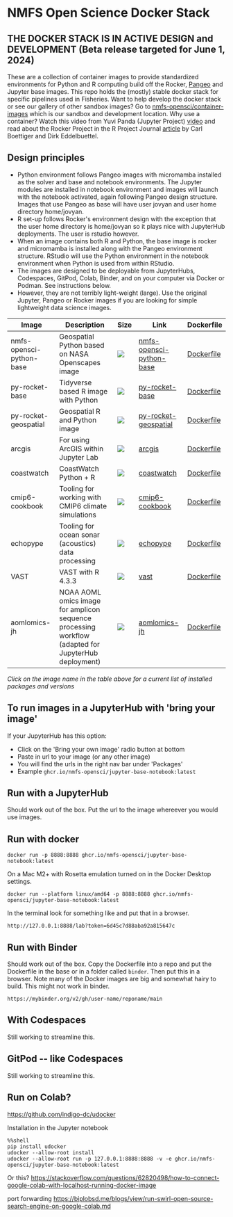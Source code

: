 # NMFS Open Science Docker Stack

## THE DOCKER STACK IS IN ACTIVE DESIGN and DEVELOPMENT (Beta release targeted for June 1, 2024)

These are a collection of container images to provide standardized environments for Python and R computing build off the Rocker, [Pangeo](https://github.com/pangeo-data/pangeo-docker-images) and Jupyter base images. This repo holds the (mostly) stable docker stack for specific pipelines used in Fisheries. Want to help develop the docker stack or see our gallery of other sandbox images? Go to [nmfs-opensci/container-images](https://github.com/nmfs-opensci/container-images) which is our sandbox and development location. Why use a container? Watch this video from Yuvi Panda (Jupyter Project) [video](https://www.youtube.com/watch?v=qgLPpULvBbQ) and read about the Rocker Project in the R Project Journal [article](https://journal.r-project.org/archive/2017/RJ-2017-065/RJ-2017-065.pdf) by Carl Boettiger and Dirk Eddelbuettel.

## Design principles

* Python environment follows Pangeo images with micromamba installed as the solver and base and notebook environments. The Jupyter modules are installed in notebook environment and images will launch with the notebook activated, again following Pangeo design structure. Images that use Pangeo as base will have user jovyan and user home directory home/jovyan.
* R set-up follows Rocker's environment design with the exception that the user home directory is home/jovyan so it plays nice with JupyterHub deployments. The user is rstudio however.
* When an image contains both R and Python, the base image is rocker and micromamba is installed along with the Pangeo environment structure. RStudio will use the Python environment in the notebook environment when Python is used from within RStudio.
* The images are designed to be deployable from JupyterHubs, Codespaces, GitPod, Colab, Binder, and on your computer via Docker or Podman. See instructions below.
* However, they are not terribly light-weight (large). Use the original Jupyter, Pangeo or Rocker images if you are looking for simple lightweight data science images.
  

| Image           | Description                            | Size | Link | Dockerfile |
|-----------------|----------------------------------------|------|------|------------|
| nmfs-opensci-python-base   | Geospatial Python based on NASA Openscapes image  | ![](https://ghcr-badge.egpl.dev/nmfs-opensci/container-images%2Fnmfs-opensci-python-base/size?color=%2344cc11&tag=latest&label=image+size&trim=) | [nmfs-opensci-python-base](https://github.com/nmfs-opensci/container-images/pkgs/container/container-images%2Fnmfs-opensci-python-base) | [Dockerfile](https://github.com/nmfs-opensci/container-images/tree/main/images/nmfs-opensci-python-base)
| py-rocket-base   | Tidyverse based R image with Python  | ![](https://ghcr-badge.egpl.dev/nmfs-opensci/container-images%2Fpy-rocket-base/size?color=%2344cc11&tag=latest&label=image+size&trim=) | [py-rocket-base](https://github.com/nmfs-opensci/container-images/pkgs/container/container-images%2Fpy-rocket-base) | [Dockerfile](https://github.com/nmfs-opensci/container-images/tree/main/images/py-rocket-base)
| py-rocket-geospatial   | Geospatial R and Python image | ![](https://ghcr-badge.egpl.dev/nmfs-opensci/container-images%2Fpy-rocket-geospatial/size?color=%2344cc11&tag=latest&label=image+size&trim=) | [py-rocket-geospatial](https://github.com/nmfs-opensci/container-images/pkgs/container/container-images%2Fpy-rocket-geospatial) | [Dockerfile](https://github.com/nmfs-opensci/container-images/tree/main/images/py-rocket-geospatial)
| arcgis          | For using ArcGIS within Jupyter Lab      | ![](https://ghcr-badge.egpl.dev/nmfs-opensci/container-images%2Farcgis/size?color=%2344cc11&tag=latest&label=image+size&trim=) | [arcgis](https://github.com/nmfs-opensci/container-images/pkgs/container/container-images%2Farcgis) | [Dockerfile](https://github.com/nmfs-opensci/container-images/tree/main/images/arcgis)
| coastwatch       | CoastWatch Python + R      | ![](https://ghcr-badge.egpl.dev/nmfs-opensci/container-images%2Fcoastwatch/size?color=%2344cc11&tag=latest&label=image+size&trim=) | [coastwatch](https://github.com/nmfs-opensci/container-images/pkgs/container/container-images%2Fcoastwatch) | [Dockerfile](https://github.com/nmfs-opensci/container-images/tree/main/images/coastwatch)
| cmip6-cookbook           | Tooling for working with CMIP6 climate simulations      | ![](https://ghcr-badge.egpl.dev/nmfs-opensci/container-images%2Fcmip6-cookbook/size?color=%2344cc11&tag=latest&label=image+size&trim=) | [cmip6-cookbook](https://github.com/nmfs-opensci/container-images/pkgs/container/container-images%2Fcmip6-cookbook) | [Dockerfile](https://github.com/nmfs-opensci/container-images/tree/main/images/cmip6-cookbook)
| echopype         | Tooling for ocean sonar (acoustics) data processing  | ![](https://ghcr-badge.egpl.dev/nmfs-opensci/container-images%2Fechopype/size?color=%2344cc11&tag=latest&label=image+size&trim=) | [echopype](https://github.com/nmfs-opensci/container-images/pkgs/container/container-images%2Fechopype) | [Dockerfile](https://github.com/nmfs-opensci/container-images/tree/main/images/echopype)
| VAST             | VAST with R 4.3.3  | ![](https://ghcr-badge.egpl.dev/nmfs-opensci/container-images%2Fvast/size?color=%2344cc11&tag=latest&label=image+size&trim=) | [vast](https://github.com/nmfs-opensci/container-images/pkgs/container/container-images%2Fvast) | [Dockerfile](https://github.com/nmfs-opensci/container-images/tree/main/images/vast)
| aomlomics-jh     | NOAA AOML omics image for amplicon sequence processing workflow (adapted for JupyterHub deployment)  | ![](https://ghcr-badge.egpl.dev/nmfs-opensci/container-images%2Faomlomics-jh/size?color=%2344cc11&tag=latest&label=image+size&trim=) | [aomlomics-jh](https://github.com/nmfs-opensci/container-images/pkgs/container/container-images%2Faomlomics-jh) | [Dockerfile](https://github.com/nmfs-opensci/container-images/tree/main/images/aomlomics-jh)


*Click on the image name in the table above for a current list of installed packages and versions*


## To run images in a JupyterHub with 'bring your image'

If your JupyterHub has this option:

* Click on the 'Bring your own image' radio button at bottom
* Paste in url to your image (or any other image)
* You will find the urls in the right nav bar under 'Packages'
* Example `ghcr.io/nmfs-opensci/jupyter-base-notebook:latest`

## Run with a JupyterHub

Should work out of the box. Put the url to the image whereever you would use images.

## Run with docker

```
docker run -p 8888:8888 ghcr.io/nmfs-opensci/jupyter-base-notebook:latest
```

On a Mac M2+ with Rosetta emulation turned on in the Docker Desktop settings.
```
docker run --platform linux/amd64 -p 8888:8888 ghcr.io/nmfs-opensci/jupyter-base-notebook:latest
```

In the terminal look for something like and put that in a browser.
```
http://127.0.0.1:8888/lab?token=6d45c7d88aba92a815647c
```

## Run with Binder

Should work out of the box. Copy the Dockerfile into a repo and put the Dockerfile in the base or in a folder called `binder`. Then put this in a browser. Note many of the Docker images are big and somewhat hairy to build. This might not work in binder.

```
https://mybinder.org/v2/gh/user-name/reponame/main
```

## With Codespaces

Still working to streamline this.

## GitPod -- like Codespaces

Still working to streamline this.

## Run on Colab?

https://github.com/indigo-dc/udocker

Installation in the Jupyter notebook
```
%%shell
pip install udocker
udocker --allow-root install
udocker --allow-root run -p 127.0.0.1:8888:8888 -v -e ghcr.io/nmfs-opensci/jupyter-base-notebook:latest
```

Or this? https://stackoverflow.com/questions/62820498/how-to-connect-google-colab-with-localhost-running-docker-image

port forwarding https://biplobsd.me/blogs/view/run-swirl-open-source-search-engine-on-google-colab.md

